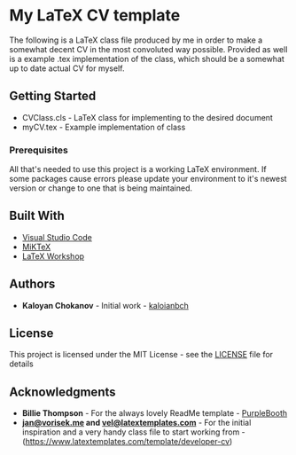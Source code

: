# My LaTeX CV template

The following is a LaTeX class file produced by me in order to make a somewhat decent CV in the most convoluted way possible.
Provided as well is a example .tex implementation of the class, which should be a somewhat up to date actual CV for myself.

## Getting Started

* CVClass.cls - LaTeX class for implementing to the desired document
* myCV.tex - Example implementation of class

### Prerequisites

All that's needed to use this project is a working LaTeX environment. If some packages cause errors please update your environment to it's newest version or change to one that is being maintained.

## Built With

* [Visual Studio Code](https://code.visualstudio.com/)
* [MiKTeX](https://miktex.org/)
* [LaTeX Workshop](https://github.com/James-Yu/LaTeX-Workshop)

## Authors

* **Kaloyan Chokanov** - Initial work - [kaloianbch](https://github.com/kaloianbch)

## License

This project is licensed under the MIT License - see the [LICENSE](LICENSE) file for details

## Acknowledgments

* **Billie Thompson** - For the always lovely ReadMe template - [PurpleBooth](https://github.com/PurpleBooth)
* **jan@vorisek.me and vel@latextemplates.com** - For the initial inspiration and a very handy class file to start working from - (https://www.latextemplates.com/template/developer-cv)

